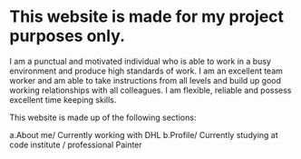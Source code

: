 # This website is made for my project purposes only.

I am a punctual and motivated individual who is able to work in a busy environment and produce high standards of work. I am an excellent team worker and am able to take instructions from all levels and build up good working relationships with all colleagues. I am flexible, reliable and possess excellent time keeping skills.

This website is made up of the following sections:

a.About me/ Currently working with DHL
b.Profile/ Currently studying at code institute / professional Painter 
